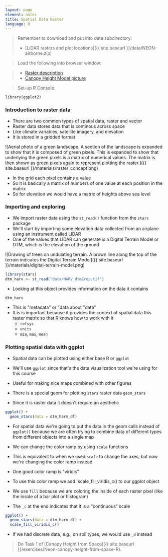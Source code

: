 ```yaml
---
layout: page
element: notes
title: Spatial Data Raster
language: R
--- 
```


> Remember to download and put into data subdirectory:
>
> * [LiDAR rasters and plot locations]({{ site.baseurl }}/data/NEON-airborne.zip)

> Load the following into browser window:

> * [Raster description](https://datacarpentry.org/organization-geospatial/01-intro-raster-data/)
> * [Canopy Height Model picture](https://datacarpentry.org/r-raster-vector-geospatial/images/dc-spatial-raster/lidarTree-height.png)

> Set-up R Console:

```
library(ggplot2)
```

### Introduction to raster data

* There are two common types of spatial data, raster and vector
* Raster data stores data that is continous across space
* Like climate variables, satellite imagery, and elevation
* It is stored in a gridded format

![Aerial photo of a green landscape.
A section of the landscape is expanded to show that it is composed of green pixels.
This is expanded to show that underlying the green pixels is a matrix of numerical values.
The matrix is then shown as green pixels again to represent plotting the raster.]({{ site.baseurl }}/materials/raster_concept.png)

* In the grid each pixel contains a value
* So it is basically a matrix of numbers of one value at each position in the matrix
* So for elevation we would have a matrix of heights above sea level

### Importing and exploring

* We import raster data using the `st_read()` function from the `stars` package
* We'll start by importing some elevation data collected from an airplane using an instrument called LIDAR
* One of the values that LIDAR can generate is a Digital Terrain Model or DTM, which is the elevation of the ground

![Drawing of trees on undulating terrain.
A brown line along the top of the terrain indicates the Digital Terrain Model]({{ site.baseurl }}/materials/digital-terrain-model.png)

```r
library(stars)
dtm_harv <- st_read("data/HARV_dtmCrop.tif")
```

* Looking at this object provides information on the data it contains

```r
dtm_harv
```

* This is "metadata" or "data about "data"
* It is is important because it provides the context of spatial data this raster matrix so that R knows how to work with it
    * `refsys`
    * `units`
    * `min`, `max`, `mean`


### Plotting spatial data with ggplot

* Spatial data can be plotted using either base R or `ggplot`
* We'll use `ggplot` since that's the data visualization tool we're using for this course
* Useful for making nice maps combined with other figures

* There is a special geom for plotting `stars` raster data `geom_stars`
* Since it is raster data it doesn't require an aesthetic

```r
ggplot() +
  geom_stars(data = dtm_harm_df)
```

* For spatial data we're going to put the data in the geom calls instead of `ggplot()` because we are often trying to combine data of different types from different objects into a single map

* We can change the color ramp by using `scale` functions
* This is equivalent to when we used `scale` to change the axes, but now we're changing the color ramp instead
* One good color ramp is "viridis"
* To use this color ramp we add `scale_fill_viridis_c() to our ggplot object
* We use `fill` because we are coloring the inside of each raster pixel (like the inside of a bar plot or histogram)
* The `_c` at the end indicates that it is a "continuous" scale

```r
ggplot() +
  geom_stars(data = dtm_harm_df) +
  scale_fill_viridis_c()
```

* If we had discrete data, e.g., on soil types, we would use `_d` instead

> Do Task 1 of [Canopy Height from Space]({{ site.baseurl }}/exercises/Neon-canopy-height-from-space-R).

